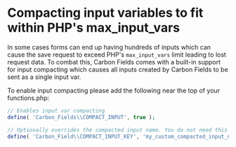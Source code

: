 # Compacting input variables to fit within PHP's max_input_vars

In some cases forms can end up having hundreds of inputs which can cause the save request to exceed PHP's `max_input_vars` limit leading to lost request data. To combat this, Carbon Fields comes with a built-in support for input compacting which causes all inputs created by Carbon Fields to be sent as a single input var.

To enable input compacting please add the following near the top of your functions.php:
```php
// Enables input var compacting
define( 'Carbon_Fields\\COMPACT_INPUT', true );

// Optionally overrides the compacted input name. You do not need this in most cases.
define( 'Carbon_Field\\COMPACT_INPUT_KEY', 'my_custom_compacted_input_name' );
```
